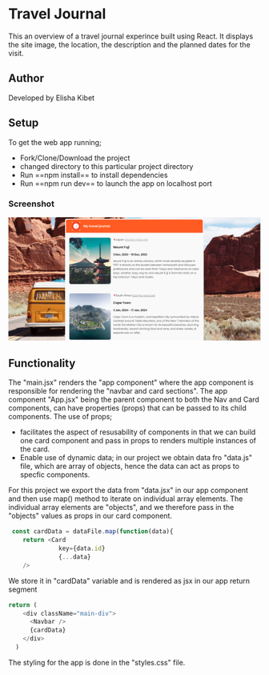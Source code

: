 # Travel Journal
 This an overview of a travel journal experince built using React. It displays the site image, the location, the description and the planned dates for the visit.

 ## Author
 Developed by Elisha Kibet

 ## Setup
 To get the web app running; 
 - Fork/Clone/Download the project
 - changed directory to this particular project directory
 - Run ==npm install== to install dependencies
 - Run ==npm run dev== to launch the app on localhost port
 
 ### Screenshot
 ![Preview of the airbnb webapp](./public/images/travel-journal-screenshot.png)

 ## Functionality
 The "main.jsx" renders the "app component" where the app component is responsible for rendering the "navbar and card sections". The app component "App.jsx" being the parent component to both the Nav and Card components, can have properties (props) that can be passed to its child components. The use of props; 
 - facilitates the aspect of resusability of components in that we can build one card component and pass in props to renders multiple instances of the card.
 - Enable use of dynamic data; in our project we obtain data fro "data.js" file, which are array of objects, hence the data can act as props to specfic components.

 For this project we export the data from "data.jsx" in our app component and then use map() method to iterate on individual array elements. The individual array elements are "objects", and we therefore pass in the "objects" values as props in our card component.

```javascript
 const cardData = dataFile.map(function(data){
    return <Card 
              key={data.id}
              {...data}
    />
```
We store it in "cardData" variable and is rendered as jsx in our app return segment
```javascript
return (
    <div className="main-div">
      <Navbar />
      {cardData}
    </div>
  )
```

The styling for the app is done in the "styles.css" file.

